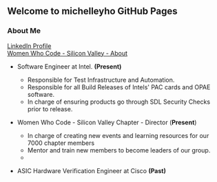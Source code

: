 ## Welcome to michelleyho GitHub Pages

### About Me
[LinkedIn Profile](https://www.linkedin.com/in/michelle-ho-0999161a)  
[Women Who Code - Silicon Valley - About](https://www.womenwhocode.com/sv/about)

- Software Engineer at Intel. __(Present)__
  - Responsible for Test Infrastructure and Automation.
  - Responsible for all Build Releases of Intels' PAC cards and OPAE software. 
  - In charge of ensuring products go through SDL Security Checks prior to release.

- Women Who Code - Silicon Valley Chapter - Director (__Present__)
  - In charge of creating new events and learning resources for our 7000 chapter members
  - Mentor and train new members to become leaders of our group.
  - 

- ASIC Hardware Verification Engineer at Cisco __(Past)__


